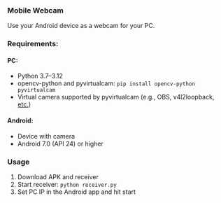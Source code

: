 ### Mobile Webcam
Use your Android device as a webcam for your PC.

### Requirements:
#### PC:
- Python 3.7–3.12
- opencv-python and pyvirtualcam: `pip install opencv-python pyvirtualcam`
- Virtual camera supported by pyvirtualcam (e.g., OBS, v4l2loopback, [etc.](https://website-name.comhttps://pypi.org/project/pyvirtualcam/#:~:text=Supported%20virtual%20cameras))

#### Android:
- Device with camera
- Android 7.0 (API 24) or higher

### Usage
1. Download APK and receiver
2. Start receiver: `python receiver.py`
3. Set PC IP in the Android app and hit start